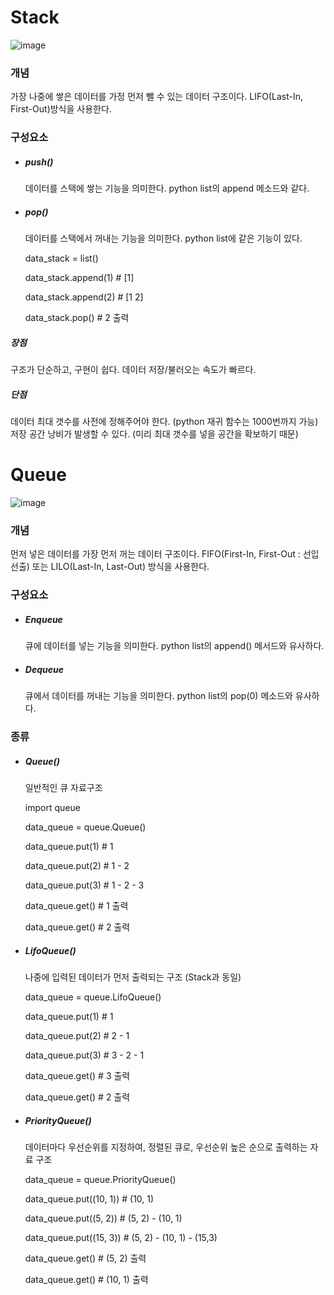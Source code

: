 # Stack

![image](https://blog.kakaocdn.net/dn/eJXlhV/btqCIEOloxQ/5Kfl9PdVKpbWk7ldKV7La1/img.png)

### 개념

가장 나중에 쌓은 데이터를 가정 먼저 뺄 수 있는 데이터 구조이다. LIFO(Last-In, First-Out)방식을 사용한다.


### 구성요소

- ##### push()

  데이터를 스택에 쌓는 기능을 의미한다. python list의 append 메소드와 같다.

- ##### pop()

  데이터를 스택에서 꺼내는 기능을 의미한다. python list에 같은 기능이 있다.

  data_stack = list()
  
  data_stack.append(1) # [1]
  
  data_stack.append(2) # [1 2]
  
  data_stack.pop() # 2 출력

##### 장점

구조가 단순하고, 구현이 쉽다.
데이터 저장/불러오는 속도가 빠르다. 

##### 단점

데이터 최대 갯수를 사전에 정해주어야 한다. (python 재귀 함수는 1000번까지 가능)
저장 공간 낭비가 발생할 수 있다. (미리 최대 갯수를 넣을 공간을 확보하기 때문)


# Queue

![image](https://blog.kakaocdn.net/dn/xXlwr/btqCKAxDjvV/w2Ka83zVLTsUOGLS4rmmSK/img.png)

### 개념

먼저 넣은 데이터를 가장 먼저 꺼는 데이터 구조이다.
FIFO(First-In, First-Out : 선입선출) 또는 LILO(Last-In, Last-Out) 방식을 사용한다.


### 구성요소

- ##### Enqueue

  큐에 데이터를 넣는 기능을 의미한다. python list의 append() 메서드와 유사하다.
  
- ##### Dequeue 

  큐에서 데이터를 꺼내는 기능을 의미한다. python list의 pop(0) 메소드와 유사하다.


### 종류

- ##### Queue()

  일반적인 큐 자료구조

  import queue
  
  data_queue = queue.Queue() 
  
  data_queue.put(1) # 1 
  
  data_queue.put(2) # 1 - 2 
  
  data_queue.put(3) # 1 - 2 - 3 
  
  data_queue.get() # 1 출력 
  
  data_queue.get() # 2 출력

- ##### LifoQueue()

  나중에 입력된 데이터가 먼저 출력되는 구조 (Stack과 동일)
  
  data_queue = queue.LifoQueue() 
  
  data_queue.put(1) # 1 
  
  data_queue.put(2) # 2 - 1 
  
  data_queue.put(3) # 3 - 2 - 1 
  
  data_queue.get() # 3 출력 
  
  data_queue.get() # 2 출력
  
   
- ##### PriorityQueue()

  데이터마다 우선순위를 지정하여, 정렬된 큐로, 우선순위 높은 순으로 출력하는 자료 구조

  data_queue = queue.PriorityQueue() 
  
  data_queue.put((10, 1)) # (10, 1) 
  
  data_queue.put((5, 2)) # (5, 2) - (10, 1) 
  
  data_queue.put((15, 3)) # (5, 2) - (10, 1) - (15,3) 
  
  data_queue.get() # (5, 2) 출력 
  
  data_queue.get() # (10, 1) 출력

